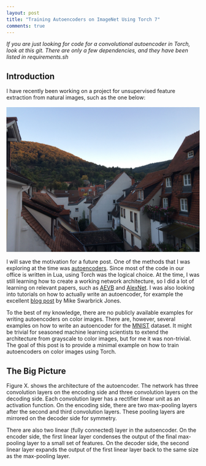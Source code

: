```yaml
---
layout: post
title: "Training Autoencoders on ImageNet Using Torch 7"
comments: true
---
```

*If you are just looking for code for a convolutional autoencoder in Torch, look at this git. There are only a few dependencies, and they have been listed in requirements.sh*

## Introduction

I have recently been working on a project for unsupervised feature extraction from natural images, such as the one below: <br />  
![Heidelberg, Germany](/assets/heidelberg.jpg "Heidelberg, Germany, October 1st, 2015")<br />  

I will save the motivation for a future post. One of the methods that I was exploring at the time was [autoencoders](https://en.wikipedia.org/wiki/Autoencoder). Since most of the code in our office is written in Lua, using Torch was the logical choice. At the time, I was still learning how to create a working network architecture, so I did a lot of learning on relevant papers, such as [AEVB](http://arxiv.org/abs/1312.6114) and [AlexNet](http://papers.nips.cc/paper/4824-imagenet-classification-with-deep-convolutional-neural-networks). I was also looking into tutorials on how to actually write an autoencoder, for example the excellent [blog post](https://swarbrickjones.wordpress.com/2015/04/29/convolutional-autoencoders-in-pythontheanolasagne/) by Mike Swarbrick Jones.

To the best of my knowledge, there are no publicly available examples for writing autoencoders on color images. There are, however, several examples on how to write an autoencoder for the [MNIST](http://yann.lecun.com/exdb/mnist/) dataset. It might be trivial for seasoned machine learning scientists to extend the architecture from grayscale to color images, but for me it was non-trivial. The goal of this post is to provide a minimal example on how to train autoencoders on color images using Torch.

## The Big Picture
Figure X. shows the architecture of the autoencoder. The network has three convolution layers on the encoding side and three convolution layers on the decoding side. Each convolution layer has a rectifier linear unit as an activation function. On the encoding side, there are two max-pooling layers after the second and third convolution layers. These pooling layers are mirrored on the decoder side for symmetry.

There are also two linear (fully connected) layer in the autoencoder. On the encoder side, the first linear layer condenses the output of the final max-pooling layer to a small set of features. On the decoder side, the second linear layer expands the output of the first linear layer back to the same size as the max-pooling layer.

